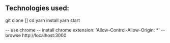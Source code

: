 ## Technologies used:

git clone <this repo> [<your local folder>]
cd <your local folder>
yarn install
yarn start

-- use chrome
-- install chrome extension: 'Allow-Control-Allow-Origin: *'
-- browse http://localhost:3000




